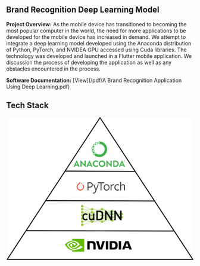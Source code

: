 ## Brand Recognition Deep Learning Model 

**Project Overview:** As the mobile device has transitioned to becoming the most popular computer in the world, the need for more applications to be developed for the mobile device has increased in demand.  We attempt to integrate a deep learning model developed using the Anaconda distribution of Python, PyTorch, and NVIDEA GPU accessed using Cuda libraries.  The technology was developed and launched in a Flutter mobile application.  We discussion the process of developing the application as well as any obstacles encountered in the process.     


**Software Documentation:** [View](/pdf/A Brand Recognition Application Using Deep Learning.pdf)    

## Tech Stack

<img src="images/DL Tech Stack.png?raw=true"/>



<!--For more details see [GitHub Flavored Markdown](https://guides.github.com/features/mastering-markdown/).-->

